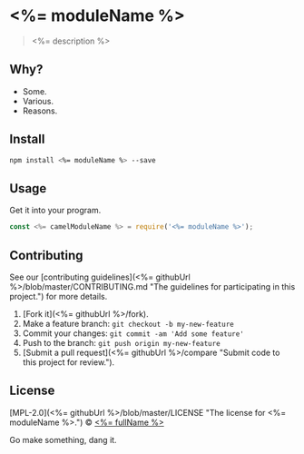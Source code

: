 # <%= moduleName %>

> <%= description %>

## Why?

 - Some.
 - Various.
 - Reasons.

## Install

````sh
npm install <%= moduleName %> --save
````

## Usage

Get it into your program.
```js
const <%= camelModuleName %> = require('<%= moduleName %>');
```

## Contributing

See our [contributing guidelines](<%= githubUrl %>/blob/master/CONTRIBUTING.md "The guidelines for participating in this project.") for more details.

1. [Fork it](<%= githubUrl %>/fork).
2. Make a feature branch: `git checkout -b my-new-feature`
3. Commit your changes: `git commit -am 'Add some feature'`
4. Push to the branch: `git push origin my-new-feature`
5. [Submit a pull request](<%= githubUrl %>/compare "Submit code to this project for review.").

## License

[MPL-2.0](<%= githubUrl %>/blob/master/LICENSE "The license for <%= moduleName %>.") © [<%= fullName %>](<%= website %> "Author of <%= moduleName %>.")

Go make something, dang it.
